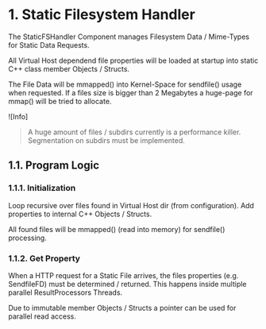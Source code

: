 # 1. Static Filesystem Handler

The StaticFSHandler Component manages Filesystem Data / Mime-Types for Static Data Requests.

All Virtual Host dependend file properties will be loaded at startup into static C++ class
member Objects / Structs.

The File Data will be mmapped() into Kernel-Space for sendfile() usage when requested.
If a files size is bigger than 2 Megabytes a huge-page for mmap() will be tried to allocate.

![Info]
> A huge amount of files / subdirs currently is a performance killer. Segmentation on subdirs
must be implemented.

## 1.1. Program Logic

### 1.1.1. Initialization

Loop recursive over files found in Virtual Host dir (from configuration). Add properties to
internal C++ Objects / Structs.

All found files will be mmapped() (read into memory) for sendfile() processing.

### 1.1.2. Get Property

When a HTTP request for a Static File arrives, the files properties (e.g. SendfileFD) must
be determined / returned. This happens inside multiple parallel ResultProcessors Threads.

Due to immutable member Objects / Structs a pointer can be used for parallel read access.
